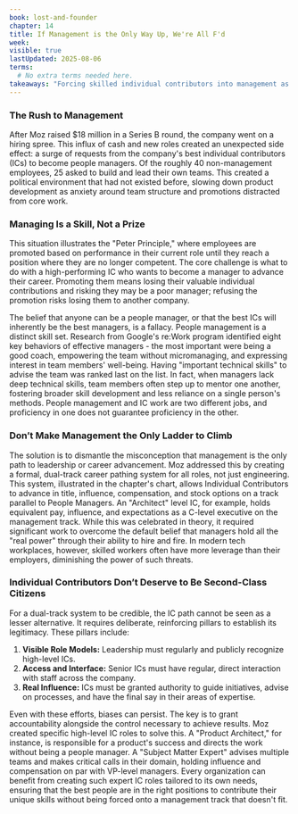 ```yaml
---
book: lost-and-founder
chapter: 14
title: If Management is the Only Way Up, We're All F'd
week: 
visible: true
lastUpdated: 2025-08-06
terms:
  # No extra terms needed here.
takeaways: "Forcing skilled individual contributors into management as the only path for career advancement is a recipe for disaster, as it misaligns talent and creates incompetence (the Peter Principle). A better approach is to create dual career tracks where both ICs and People Managers have equivalent opportunities for growth in influence, prestige, and compensation, allowing people to excel in roles best suited to their skills."
---
```


### The Rush to Management
After Moz raised $18 million in a Series B round, the company went on a hiring spree. This influx of cash and new roles created an unexpected side effect: a surge of requests from the company's best individual contributors (ICs) to become people managers. Of the roughly 40 non-management employees, 25 asked to build and lead their own teams. This created a political environment that had not existed before, slowing down product development as anxiety around team structure and promotions distracted from core work.

### Managing Is a Skill, Not a Prize
This situation illustrates the "Peter Principle," where employees are promoted based on performance in their current role until they reach a position where they are no longer competent. The core challenge is what to do with a high-performing IC who wants to become a manager to advance their career. Promoting them means losing their valuable individual contributions and risking they may be a poor manager; refusing the promotion risks losing them to another company.

The belief that anyone can be a people manager, or that the best ICs will inherently be the best managers, is a fallacy. People management is a distinct skill set. Research from Google's re:Work program identified eight key behaviors of effective managers - the most important were being a good coach, empowering the team without micromanaging, and expressing interest in team members' well-being. Having "important technical skills" to advise the team was ranked last on the list. In fact, when managers lack deep technical skills, team members often step up to mentor one another, fostering broader skill development and less reliance on a single person's methods. People management and IC work are two different jobs, and proficiency in one does not guarantee proficiency in the other.

### Don’t Make Management the Only Ladder to Climb
The solution is to dismantle the misconception that management is the only path to leadership or career advancement. Moz addressed this by creating a formal, dual-track career pathing system for all roles, not just engineering. This system, illustrated in the chapter's chart, allows Individual Contributors to advance in title, influence, compensation, and stock options on a track parallel to People Managers. An "Architect" level IC, for example, holds equivalent pay, influence, and expectations as a C-level executive on the management track. While this was celebrated in theory, it required significant work to overcome the default belief that managers hold all the "real power" through their ability to hire and fire. In modern tech workplaces, however, skilled workers often have more leverage than their employers, diminishing the power of such threats.

### Individual Contributors Don’t Deserve to Be Second-Class Citizens
For a dual-track system to be credible, the IC path cannot be seen as a lesser alternative. It requires deliberate, reinforcing pillars to establish its legitimacy. These pillars include:
1.  **Visible Role Models:** Leadership must regularly and publicly recognize high-level ICs.
2.  **Access and Interface:** Senior ICs must have regular, direct interaction with staff across the company.
3.  **Real Influence:** ICs must be granted authority to guide initiatives, advise on processes, and have the final say in their areas of expertise.

Even with these efforts, biases can persist. The key is to grant accountability alongside the control necessary to achieve results. Moz created specific high-level IC roles to solve this. A "Product Architect," for instance, is responsible for a product's success and directs the work without being a people manager. A "Subject Matter Expert" advises multiple teams and makes critical calls in their domain, holding influence and compensation on par with VP-level managers. Every organization can benefit from creating such expert IC roles tailored to its own needs, ensuring that the best people are in the right positions to contribute their unique skills without being forced onto a management track that doesn't fit.